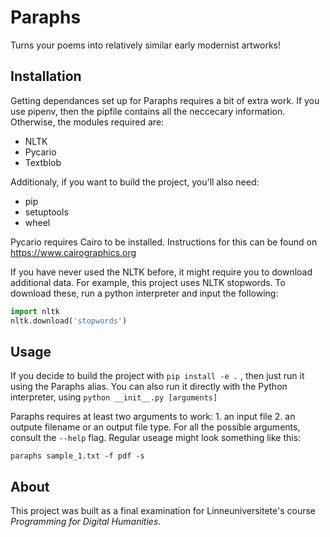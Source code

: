 # Paraphs
Turns your poems into relatively similar early modernist artworks!

## Installation
Getting dependances set up for Paraphs requires a bit of extra work. If you use pipenv, then the pipfile contains all the neccecary information. Otherwise, the modules required are:

* NLTK
* Pycario
* Textblob

Additionaly, if you want to build the project, you'll also need:

* pip
* setuptools
* wheel

Pycario requires Cairo to be installed. Instructions for this can be found on https://www.cairographics.org

If you have never used the NLTK before, it might require you to download additional data. For example, this project uses NLTK stopwords. To download these, run a python interpreter and input the following:

```py
import nltk
nltk.download('stopwords')
```

## Usage
If you decide to build the project with ```pip install -e .``` , then just run it using the Paraphs alias. You can also run it directly with the Python interpreter, using ```python __init__.py [arguments]```

Paraphs requires at least two arguments to work: 1. an input file 2. an outpute filename or an output file type. For all the possible arguments, consult the ```--help``` flag. Regular useage might look something like this:

```paraphs sample_1.txt -f pdf -s```

## About
This project was built as a final examination for Linneuniversitete's course _Programming for Digital Humanities_.
